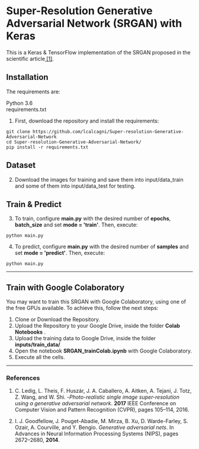# Super-Resolution Generative Adversarial Network (SRGAN) with Keras

This is a Keras & TensorFlow implementation of the SRGAN proposed in the scientific article[ \[1\]](https://arxiv.org/pdf/1609.04802.pdf).


## Installation

The requirements are:

 Python 3.6\
 requirements.txt

1) First, download the repository and install the requirements:
```
git clone https://github.com/lcalcagni/Super-resolution-Generative-Adversarial-Network
cd Super-resolution-Generative-Adversarial-Network/
pip install -r requirements.txt
```


## Dataset

2) Download the images for training and save them into input/data_train and some of them into input/data_test for testing.


## Train & Predict

3) To train, configure **main.py** with the desired number of **epochs**, **batch_size** and set **mode = 'train'**. Then, execute:
```
python main.py
```

4) To predict, configure **main.py** with the desired number of **samples** and set **mode = 'predict'**. Then, execute:
```
python main.py
```

---  
## Train with Google Colaboratory

You may want to train this SRGAN with Google Colaboratory, using one of the free GPUs available. To achieve this, follow the next steps:

 1. Clone or Download the Repository.
 2. Upload the Repository to your Google Drive, inside the folder **Colab Notebooks** .
 3. Upload the training data to  Google Drive,  inside the folder **inputs/train_data/**
 4. Open the notebook **SRGAN_trainColab.ipynb** with Google Colaboratory.
 5. Execute all the cells.

---  

### References
1. C. Ledig, L. Theis, F. Huszár, J. A. Caballero, A. Aitken, A. Tejani, J. Totz, Z. Wang, and W. Shi. -*Photo-realistic single image super-resolution using a generative adversarial network*. **2017** IEEE Conference on Computer Vision and Pattern Recognition (CVPR), pages 105–114, 2016.

3.  I. J. Goodfellow, J. Pouget-Abadie, M. Mirza, B. Xu, D. Warde-Farley, S. Ozair, A. Courville, and Y. Bengio. *Generative adversarial nets*. In Advances in Neural Information Processing Systems (NIPS), pages 2672–2680, **2014**.
